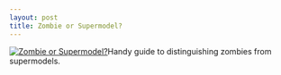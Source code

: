```yaml
--- 
layout: post
title: Zombie or Supermodel?
---
```

[![Zombie or Supermodel?](http://4.bp.blogspot.com/_eAv_6n_Gzlg/TRebtJyKO6I/AAAAAAAAHQI/DlljlgZF8Yo/s1600/10+001.jpg)](http://4.bp.blogspot.com/_eAv_6n_Gzlg/TRebtJyKO6I/AAAAAAAAHQI/DlljlgZF8Yo/s1600/10+001.jpg)Handy guide to distinguishing zombies from supermodels.
